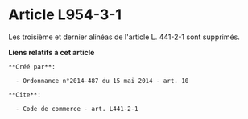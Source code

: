 # Article L954-3-1

Les troisième et dernier alinéas de l'article L. 441-2-1 sont supprimés.

**Liens relatifs à cet article**

	**Créé par**:

	  - Ordonnance n°2014-487 du 15 mai 2014 - art. 10

	**Cite**:

	  - Code de commerce - art. L441-2-1
